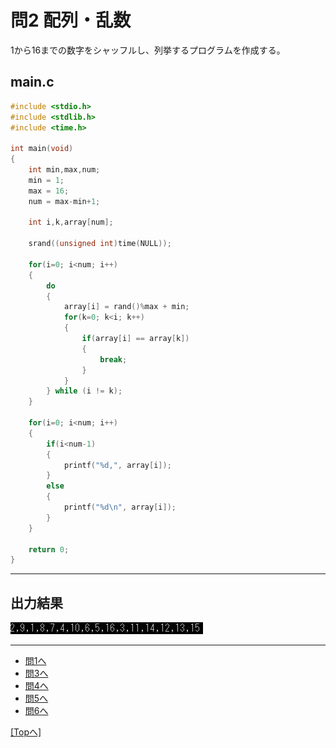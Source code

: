 # 問2 配列・乱数
1から16までの数字をシャッフルし、列挙するプログラムを作成する。

## main.c

```C
#include <stdio.h>
#include <stdlib.h>
#include <time.h>

int main(void)
{
    int min,max,num;
    min = 1;
    max = 16;
    num = max-min+1;

    int i,k,array[num];

    srand((unsigned int)time(NULL));

    for(i=0; i<num; i++)
    {
        do
        {
            array[i] = rand()%max + min;
            for(k=0; k<i; k++)
            {
                if(array[i] == array[k])
                {
                    break;
                }
            }
        } while (i != k);
    }

    for(i=0; i<num; i++)
    {
        if(i<num-1)
        {
            printf("%d,", array[i]);
        }
        else
        {
            printf("%d\n", array[i]);
        }
    }

    return 0;
}
```
---
## 出力結果

[![](./image/result.png)](./image/result.png)

---
- [問1へ](https://github.com/Kouji-Tanaka/B4_Programming1 "Kouji-Tanaka/B4_Programming1")
- [問3へ](https://github.com/Kouji-Tanaka/B4_Programming3 "Kouji-Tanaka/B4_Programming3")
- [問4へ](https://github.com/Kouji-Tanaka/B4_Programming4 "Kouji-Tanaka/B4_Programming4")
- [問5へ](https://github.com/Kouji-Tanaka/B4_Programming5 "Kouji-Tanaka/B4_Programming5")
- [問6へ](https://github.com/Kouji-Tanaka/B4_Programming6 "Kouji-Tanaka/B4_Programming6")

<div>
    <a href="#">
        [Topへ]
    </a>
</div>
